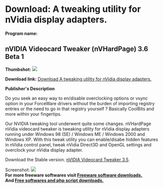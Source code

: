 # Download: A tweaking utility for nVidia display adapters.

**Program name:**

## nVIDIA Videocard Tweaker (nVHardPage) 3.6 Beta 1

  
**Thumbshot:** ![](http://www.freewarefiles.com/screenshot/nvhardpage_md.gif)   
  
**Download link:** [Download A tweaking utility for nVidia display adapters.](http://freesoftwares.boysofts.com/NVIDIA-Videocard-Tweaker-nVHardPage-Beta_program_17944.html)  
  


**Publisher's Description**  
  


Do you seek an easy way to en/disable overclocking options or vsync option in your ForceWare drivers without the burden of importing registry entries or the need to go in that registry yourself ? Basically CoolBits and more within your fingertips. 

Our NVIDIA tweaking tool underwent quite some changes. nVHardPage nVidia videocard tweaker is tweaking utility for nVidia display adapters running under Windows 98 (SE) / Windows ME / Windows 2000 and Windows XP. With this tweak utility you can enable/disabe hidden features in nVidia control panel, tweak nVidia Direct3D and OpenGL settings and overclock your nVidia display adapter.

Download the Stable version. [nVIDIA Videocard Tweaker 3.5](http://www.nvhardpage.com/files/nvhpse35.exe). 

  
  
Screenshot: ![](http://www.freewarefiles.com/screenshot/nvhardpage.gif)   
**For more freeware softwares visit [Freeware software downloads.](http://freesoftwares.boysofts.com/)**   
**And [Free softwares and php script downloads.](http://www.boysofts.com/)**
